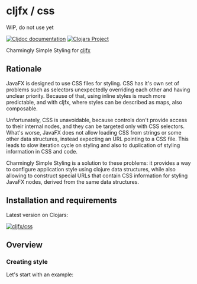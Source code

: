 # cljfx / css

WIP, do not use yet

[![Cljdoc documentation](https://cljdoc.org/badge/cljfx/css)](https://cljdoc.org/jump/release/cljfx/css) 
[![Clojars Project](https://img.shields.io/clojars/v/cljfx/css.svg)](https://clojars.org/cljfx/css)

Charmingly Simple Styling for [cljfx](https://github.com/cljfx/cljfx)

## Rationale

JavaFX is designed to use CSS files for styling. CSS has it's own set of problems such as 
selectors unexpectedly overriding each other and having unclear priority. Because of that, 
using inline styles is much more predictable, and with cljfx, where styles can be 
described as maps, also composable.

Unfortunately, CSS is unavoidable, because controls don't provide access to their internal 
nodes, and they can be targeted only with CSS selectors. What's worse, JavaFX does not 
allow loading CSS from strings or some other data structures, instead expecting an URL 
pointing to a CSS file. This leads to slow iteration cycle on styling and also to 
duplication of styling information in CSS and code.

Charmingly Simple Styling is a solution to these problems: it provides a way to configure 
application style using clojure data structures, while also allowing to construct special 
URLs that contain CSS information for styling JavaFX nodes, derived from the same data 
structures.

## Installation and requirements

Latest version on Clojars:

[![cljfx/css](https://clojars.org/cljfx/css/latest-version.svg)](https://clojars.org/cljfx/css)

## Overview

### Creating style

Let's start with an example:
```clj
 
```